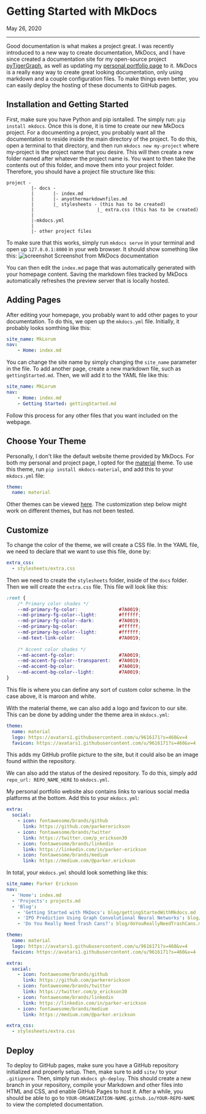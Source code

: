 # Getting Started with MkDocs
May 26, 2020

--------------------------------------
Good documentation is what makes a project great. I was recently introduced to a new way to create documentation, MkDocs, and I have since created a documentation site for my open-source project [pyTigerGraph](https://parkererickson.github.io/pyTigerGraph/), as well as updating my [personal portfolio page](https://parkererickson.github.io/portfolio/) to it. MkDocs is a really easy way to create great looking documentation, only using markdown and a couple configuration files. To make things even better, you can easily deploy the hosting of these documents to GitHub pages.

## Installation and Getting Started
First, make sure you have Python and pip isntalled. The simply run: ```pip install mkdocs```. Once this is done, it is time to create our new MkDocs project. For a documenting a project, you probably want all the documentation to reside inside the main directory of the project. To do this, open a terminal to that directory, and then run ```mkdocs new my-project``` where my-project is the project name that you desire. This will then create a new folder named after whatever the project name is. You want to then take the contents out of this folder, and move them into your project folder. Therefore, you should have a project file structure like this:
```
project -
         |- docs -
         |       |- index.md
         |       |- anyothermarkdownfiles.md
         |       |_ stylesheets - (this has to be created)
         |                       |_ extra.css (this has to be created)
         |
         |-mkdocs.yml
         |
         |- other project files
```
To make sure that this works, simply run ```mkdocs serve``` in your terminal and open up ```127.0.0.1:8000``` in your web browser. It should show something like this:
![screenshot](https://www.mkdocs.org/img/screenshot.png)
Screenshot from MkDocs documentation

You can then edit the ```index.md``` page that was automatically generated with your homepage content. Saving the markdown files tracked by MkDocs automatically refreshes the preview server that is locally hosted.
## Adding Pages
After editing your homepage, you probably want to add other pages to your documentation. To do this, we open up the ```mkdocs.yml``` file. Initially, it probably looks somthing like this:
```yaml
site_name: MkLorum
nav:
    - Home: index.md
```

You can change the site name by simply changing the ```site_name``` parameter in the file. To add another page, create a new markdown file, such as ```gettingStarted.md```. Then, we will add it to the YAML file like this:
```yaml
site_name: MkLorum
nav:
    - Home: index.md
    - Getting Started: gettingStarted.md
```
Follow this process for any other files that you want included on the webpage.
## Choose Your Theme
Personally, I don't like the default website theme provided by MkDocs. For both my personal and project page, I opted for the [material](https://squidfunk.github.io/mkdocs-material/) theme. To use this theme, run ```pip install mkdocs-material```, and add this to your ```mkdocs.yml``` file:
```yaml
theme:
  name: material
```
Other themes can be viewed [here](https://github.com/mkdocs/mkdocs/wiki/MkDocs-Themes). The customization step below might work on different themes, but has not been tested.
## Customize
To change the color of the theme, we will create a CSS file. In the YAML file, we need to declare that we want to use this file, done by:
```yaml
extra_css:
  - stylesheets/extra.css
```
Then we need to create the ```stylesheets``` folder, inside of the ```docs``` folder. Then we will create the ```extra.css``` file. This file will look like this:
```css
:root {
    /* Primary color shades */
    --md-primary-fg-color:               #7A0019;
    --md-primary-fg-color--light:        #ffffff;
    --md-primary-fg-color--dark:         #7A0019;
    --md-primary-bg-color:               #ffffff;
    --md-primary-bg-color--light:        #ffffff;
    --md-text-link-color:                #7A0019;
  
    /* Accent color shades */
    --md-accent-fg-color:                #7A0019;
    --md-accent-fg-color--transparent:   #7A0019;
    --md-accent-bg-color:                #7A0019;
    --md-accent-bg-color--light:         #7A0019; 
}
```
This file is where you can define any sort of custom color scheme. In the case above, it is maroon and white.

With the material theme, we can also add a logo and favicon to our site. This can be done by adding under the theme area in ```mkdocs.yml```:
```yaml
theme:
  name: material
  logo: https://avatars1.githubusercontent.com/u/9616171?s=460&v=4
  favicon: https://avatars1.githubusercontent.com/u/9616171?s=460&v=4

```
This adds my GitHub profile picture to the site, but it could also be an image found within the repository.

We can also add the status of the desired repository. To do this, simply add ```repo_url: REPO_NAME_HERE``` to ```mkdocs.yml```.

My personal portfolio website also contains links to various social media platforms at the bottom. Add this to your ```mkdocs.yml```:
```yaml
extra:
  social:
    - icon: fontawesome/brands/github
      link: https://github.com/parkererickson
    - icon: fontawesome/brands/twitter
      link: https://twitter.com/p_erickson30
    - icon: fontawesome/brands/linkedin
      link: https://linkedin.com/in/parker-erickson
    - icon: fontawesome/brands/medium
      link: https://medium.com/@parker.erickson
```
In total, your ```mkdocs.yml``` should look something like this:
```yaml
site_name: Parker Erickson
nav:
  - 'Home': index.md
  - 'Projects': projects.md
  - 'Blog':
    - 'Getting Started with MkDocs': blog/gettingStartedWithMkdocs.md
    - 'IPO Prediction Using Graph Convolutional Neural Networks': blog/ipoGCN.md
    - 'Do You Really Need Trash Cans?': blog/doYouReallyNeedTrashCans.md

theme:
  name: material
  logo: https://avatars1.githubusercontent.com/u/9616171?s=460&v=4
  favicon: https://avatars1.githubusercontent.com/u/9616171?s=460&v=4

extra:
  social:
    - icon: fontawesome/brands/github
      link: https://github.com/parkererickson
    - icon: fontawesome/brands/twitter
      link: https://twitter.com/p_erickson30
    - icon: fontawesome/brands/linkedin
      link: https://linkedin.com/in/parker-erickson
    - icon: fontawesome/brands/medium
      link: https://medium.com/@parker.erickson

extra_css:
  - stylesheets/extra.css
```
## Deploy
To deploy to GitHub pages, make sure you have a GitHub repository initialized and properly setup. Then, make sure to add ```site/``` to your ```.gitignore```. Then, simply run ```mkdocs gh-deploy```. This should create a new branch in your repository, compile your Markdown and other files into HTML and CSS, and enable GitHub Pages to host it. After a while, you should be able to go to ```YOUR-ORGANIZATION-NAME.github.io/YOUR-REPO-NAME``` to view the completed documentation.